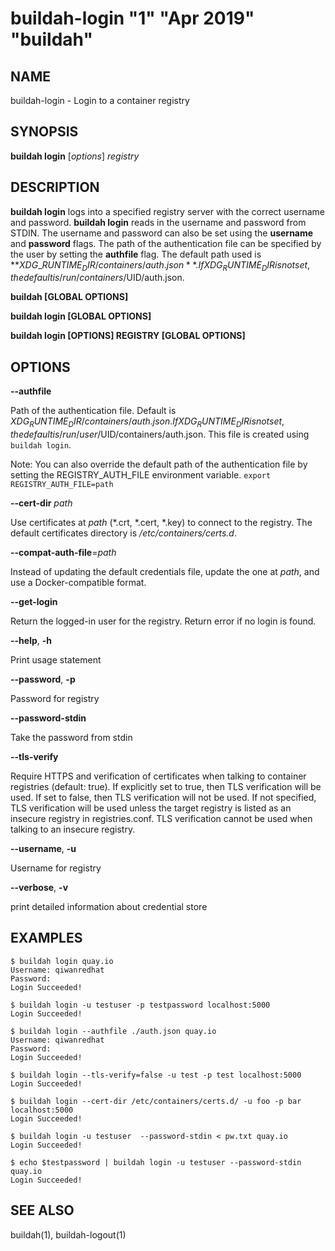 # buildah-login "1" "Apr 2019" "buildah"

## NAME
buildah\-login - Login to a container registry

## SYNOPSIS
**buildah login** [*options*] *registry*

## DESCRIPTION
**buildah login** logs into a specified registry server with the correct username
and password. **buildah login** reads in the username and password from STDIN.
The username and password can also be set using the **username** and **password** flags.
The path of the authentication file can be specified by the user by setting the **authfile**
flag. The default path used is **${XDG\_RUNTIME_DIR}/containers/auth.json**. If XDG_RUNTIME_DIR
is not set, the default is /run/containers/$UID/auth.json.

**buildah [GLOBAL OPTIONS]**

**buildah login [GLOBAL OPTIONS]**

**buildah login [OPTIONS] REGISTRY [GLOBAL OPTIONS]**

## OPTIONS

**--authfile**

Path of the authentication file. Default is ${XDG_RUNTIME_DIR}/containers/auth.json. If XDG_RUNTIME_DIR is not set, the default is /run/user/$UID/containers/auth.json. This file is created using `buildah login`.

Note: You can also override the default path of the authentication file by setting the REGISTRY\_AUTH\_FILE
environment variable. `export REGISTRY_AUTH_FILE=path`

**--cert-dir** *path*

Use certificates at *path* (\*.crt, \*.cert, \*.key) to connect to the registry.
The default certificates directory is _/etc/containers/certs.d_.

**--compat-auth-file**=*path*

Instead of updating the default credentials file, update the one at *path*, and use a Docker-compatible format.

**--get-login**

Return the logged-in user for the registry.  Return error if no login is found.

**--help**, **-h**

Print usage statement

**--password**, **-p**

Password for registry

**--password-stdin**

Take the password from stdin

**--tls-verify**

Require HTTPS and verification of certificates when talking to container registries (default: true). If explicitly set to true,
then TLS verification will be used. If set to false, then TLS verification will not be used. If not specified,
TLS verification will be used unless the target registry is listed as an insecure registry in registries.conf.
TLS verification cannot be used when talking to an insecure registry.

**--username**, **-u**

Username for registry

**--verbose**, **-v**

print detailed information about credential store

## EXAMPLES

```
$ buildah login quay.io
Username: qiwanredhat
Password:
Login Succeeded!
```

```
$ buildah login -u testuser -p testpassword localhost:5000
Login Succeeded!
```

```
$ buildah login --authfile ./auth.json quay.io
Username: qiwanredhat
Password:
Login Succeeded!
```

```
$ buildah login --tls-verify=false -u test -p test localhost:5000
Login Succeeded!
```

```
$ buildah login --cert-dir /etc/containers/certs.d/ -u foo -p bar localhost:5000
Login Succeeded!
```

```
$ buildah login -u testuser  --password-stdin < pw.txt quay.io
Login Succeeded!
```

```
$ echo $testpassword | buildah login -u testuser --password-stdin quay.io
Login Succeeded!
```

## SEE ALSO
buildah(1), buildah-logout(1)
